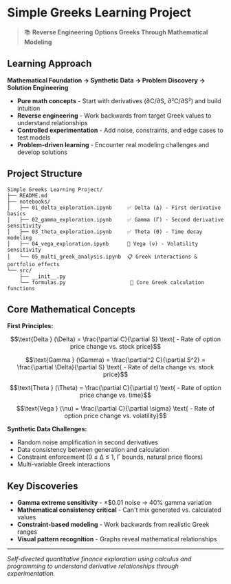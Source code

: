 # Simple Greeks Learning Project

> 📚 **Reverse Engineering Options Greeks Through Mathematical Modeling**

## Learning Approach

**Mathematical Foundation → Synthetic Data → Problem Discovery → Solution Engineering**

- **Pure math concepts** - Start with derivatives (∂C/∂S, ∂²C/∂S²) and build intuition
- **Reverse engineering** - Work backwards from target Greek values to understand relationships  
- **Controlled experimentation** - Add noise, constraints, and edge cases to test models
- **Problem-driven learning** - Encounter real modeling challenges and develop solutions

## Project Structure

```
Simple Greeks Learning Project/
├── README.md
├── notebooks/
│   ├── 01_delta_exploration.ipynb     ✅ Delta (Δ) - First derivative basics
│   ├── 02_gamma_exploration.ipynb     ✅ Gamma (Γ) - Second derivative sensitivity  
│   ├── 03_theta_exploration.ipynb     ✅ Theta (Θ) - Time decay modeling
│   ├── 04_vega_exploration.ipynb      🔄 Vega (ν) - Volatility sensitivity
│   └── 05_multi_greek_analysis.ipynb  📋 Greek interactions & portfolio effects
└── src/
    ├── __init__.py
    └── formulas.py                     🔄 Core Greek calculation functions
```

## Core Mathematical Concepts

**First Principles:**

$$\text{Delta } (\Delta) = \frac{\partial C}{\partial S} \text{ - Rate of option price change vs. stock price}$$

$$\text{Gamma } (\Gamma) = \frac{\partial^2 C}{\partial S^2} = \frac{\partial \Delta}{\partial S} \text{ - Rate of delta change vs. stock price}$$

$$\text{Theta } (\Theta) = \frac{\partial C}{\partial t} \text{ - Rate of option price change vs. time}$$

$$\text{Vega } (\nu) = \frac{\partial C}{\partial \sigma} \text{ - Rate of option price change vs. volatility}$$

**Synthetic Data Challenges:**
- Random noise amplification in second derivatives
- Data consistency between generation and calculation  
- Constraint enforcement (0 ≤ Δ ≤ 1, Γ bounds, natural price floors)
- Multi-variable Greek interactions

## Key Discoveries

- **Gamma extreme sensitivity** - ±$0.01 noise → 40% gamma variation
- **Mathematical consistency critical** - Can't mix generated vs. calculated values
- **Constraint-based modeling** - Work backwards from realistic Greek ranges
- **Visual pattern recognition** - Graphs reveal mathematical relationships

---

*Self-directed quantitative finance exploration using calculus and programming to understand derivative relationships through experimentation.*